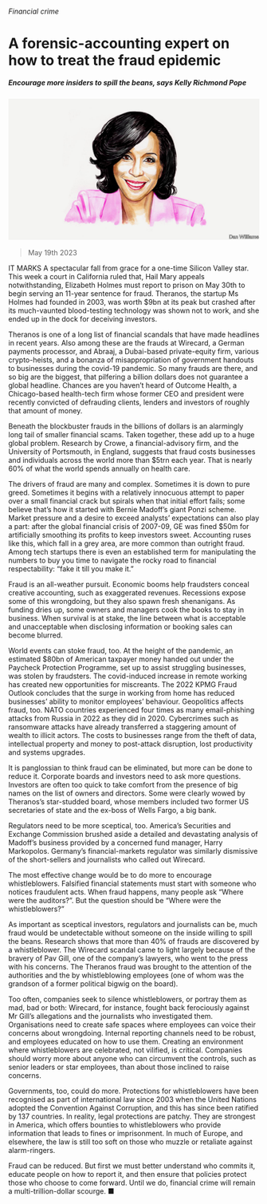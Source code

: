 ###### Financial crime

# A forensic-accounting expert on how to treat the fraud epidemic 

##### Encourage more insiders to spill the beans, says Kelly Richmond Pope 

![image](images/20230429_BID004.jpg) 

> May 19th 2023 

IT MARKS A spectacular fall from grace for a one-time Silicon Valley star. This week a court in California ruled that, Hail Mary appeals notwithstanding, Elizabeth Holmes must report to prison on May 30th to begin serving an 11-year sentence for fraud. Theranos, the startup Ms Holmes had founded in 2003, was worth $9bn at its peak but crashed after its much-vaunted blood-testing technology was shown not to work, and she ended up in the dock for deceiving investors. 

Theranos is one of a long list of financial scandals that have made headlines in recent years. Also among these are the frauds at Wirecard, a German payments processor, and Abraaj, a Dubai-based private-equity firm, various crypto-heists, and a bonanza of misappropriation of government handouts to businesses during the covid-19 pandemic. So many frauds are there, and so big are the biggest, that pilfering a billion dollars does not guarantee a global headline. Chances are you haven’t heard of Outcome Health, a Chicago-based health-tech firm whose former CEO and president were recently convicted of defrauding clients, lenders and investors of roughly that amount of money.

Beneath the blockbuster frauds in the billions of dollars is an alarmingly long tail of smaller financial scams. Taken together, these add up to a huge global problem. Research by Crowe, a financial-advisory firm, and the University of Portsmouth, in England, suggests that fraud costs businesses and individuals across the world more than $5trn each year. That is nearly 60% of what the world spends annually on health care.

The drivers of fraud are many and complex. Sometimes it is down to pure greed. Sometimes it begins with a relatively innocuous attempt to paper over a small financial crack but spirals when that initial effort fails; some believe that’s how it started with Bernie Madoff’s giant Ponzi scheme. Market pressure and a desire to exceed analysts’ expectations can also play a part: after the global financial crisis of 2007-09, GE was fined $50m for artificially smoothing its profits to keep investors sweet. Accounting ruses like this, which fall in a grey area, are more common than outright fraud. Among tech startups there is even an established term for manipulating the numbers to buy you time to navigate the rocky road to financial respectability: “fake it till you make it.”

Fraud is an all-weather pursuit. Economic booms help fraudsters conceal creative accounting, such as exaggerated revenues. Recessions expose some of this wrongdoing, but they also spawn fresh shenanigans. As funding dries up, some owners and managers cook the books to stay in business. When survival is at stake, the line between what is acceptable and unacceptable when disclosing information or booking sales can become blurred.

World events can stoke fraud, too. At the height of the pandemic, an estimated $80bn of American taxpayer money handed out under the Paycheck Protection Programme, set up to assist struggling businesses, was stolen by fraudsters. The covid-induced increase in remote working has created new opportunities for miscreants. The 2022 KPMG Fraud Outlook concludes that the surge in working from home has reduced businesses’ ability to monitor employees’ behaviour. Geopolitics affects fraud, too. NATO countries experienced four times as many email-phishing attacks from Russia in 2022 as they did in 2020. Cybercrimes such as ransomware attacks have already transferred a staggering amount of wealth to illicit actors. The costs to businesses range from the theft of data, intellectual property and money to post-attack disruption, lost productivity and systems upgrades.

It is panglossian to think fraud can be eliminated, but more can be done to reduce it. Corporate boards and investors need to ask more questions. Investors are often too quick to take comfort from the presence of big names on the list of owners and directors. Some were clearly wowed by Theranos’s star-studded board, whose members included two former US secretaries of state and the ex-boss of Wells Fargo, a big bank.

Regulators need to be more sceptical, too. America’s Securities and Exchange Commission brushed aside a detailed and devastating analysis of Madoff’s business provided by a concerned fund manager, Harry Markopolos. Germany’s financial-markets regulator was similarly dismissive of the short-sellers and journalists who called out Wirecard. 

The most effective change would be to do more to encourage whistleblowers. Falsified financial statements must start with someone who notices fraudulent acts. When fraud happens, many people ask “Where were the auditors?”. But the question should be “Where were the whistleblowers?” 

As important as sceptical investors, regulators and journalists can be, much fraud would be undetectable without someone on the inside willing to spill the beans. Research shows that more than 40% of frauds are discovered by a whistleblower. The Wirecard scandal came to light largely because of the bravery of Pav Gill, one of the company’s lawyers, who went to the press with his concerns. The Theranos fraud was brought to the attention of the authorities and the  by whistleblowing employees (one of whom was the grandson of a former political bigwig on the board).

Too often, companies seek to silence whistleblowers, or portray them as mad, bad or both: Wirecard, for instance, fought back ferociously against Mr Gill’s allegations and the journalists who investigated them. Organisations need to create safe spaces where employees can voice their concerns about wrongdoing. Internal reporting channels need to be robust, and employees educated on how to use them. Creating an environment where whistleblowers are celebrated, not vilified, is critical. Companies should worry more about anyone who can circumvent the controls, such as senior leaders or star employees, than about those inclined to raise concerns.

Governments, too, could do more. Protections for whistleblowers have been recognised as part of international law since 2003 when the United Nations adopted the Convention Against Corruption, and this has since been ratified by 137 countries. In reality, legal protections are patchy. They are strongest in America, which offers bounties to whistleblowers who provide information that leads to fines or imprisonment. In much of Europe, and elsewhere, the law is still too soft on those who muzzle or retaliate against alarm-ringers. 

Fraud can be reduced. But first we must better understand who commits it, educate people on how to report it, and then ensure that policies protect those who choose to come forward. Until we do, financial crime will remain a multi-trillion-dollar scourge. ■


